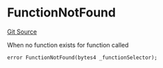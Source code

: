 # FunctionNotFound
[Git Source](https://github.com/thrackle-io/tron/blob/759037970009f24ec0ac5995bf26019f0b6997be/src/client/token/handler/diamond/HandlerDiamond.sol)

When no function exists for function called


```solidity
error FunctionNotFound(bytes4 _functionSelector);
```

